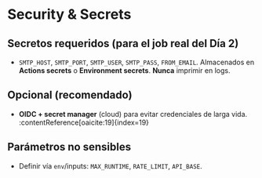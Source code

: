 # Security & Secrets

## Secretos requeridos (para el job real del Día 2)
- `SMTP_HOST`, `SMTP_PORT`, `SMTP_USER`, `SMTP_PASS`, `FROM_EMAIL`.
Almacenados en **Actions secrets** o **Environment secrets**. **Nunca** imprimir en logs. 

## Opcional (recomendado)
- **OIDC + secret manager** (cloud) para evitar credenciales de larga vida. :contentReference[oaicite:19]{index=19}

## Parámetros no sensibles
- Definir vía `env`/inputs: `MAX_RUNTIME`, `RATE_LIMIT`, `API_BASE`. 
